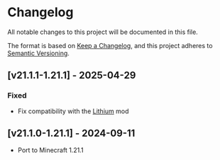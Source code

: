 # Changelog
All notable changes to this project will be documented in this file.

The format is based on [Keep a Changelog](https://keepachangelog.com/en/1.0.0/),
and this project adheres to [Semantic Versioning](https://semver.org/spec/v2.0.0.html).

## [v21.1.1-1.21.1] - 2025-04-29
### Fixed
- Fix compatibility with the [Lithium](https://modrinth.com/mod/lithium) mod

## [v21.1.0-1.21.1] - 2024-09-11
- Port to Minecraft 1.21.1
